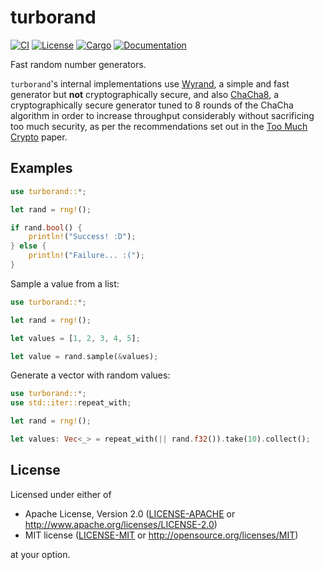 # turborand

[![CI](https://github.com/Bluefinger/turborand/actions/workflows/ci.yml/badge.svg)](https://github.com/Bluefinger/turborand/actions/workflows/ci.yml)
[![License](https://img.shields.io/badge/license-Apache--2.0_OR_MIT-blue.svg)](https://github.com/Bluefinger/turborand)
[![Cargo](https://img.shields.io/crates/v/turborand.svg)](https://crates.io/crates/turborand)
[![Documentation](https://docs.rs/turborand/badge.svg)](https://docs.rs/turborand)

Fast random number generators.

`turborand`'s internal implementations use [Wyrand](https://github.com/wangyi-fudan/wyhash), a simple and fast
generator but **not** cryptographically secure, and also [ChaCha8](https://cr.yp.to/chacha.html), a cryptographically
secure generator tuned to 8 rounds of the ChaCha algorithm in order to increase throughput considerably without sacrificing
too much security, as per the recommendations set out in the [Too Much Crypto](https://eprint.iacr.org/2019/1492.pdf) paper.

## Examples

```rust
use turborand::*;

let rand = rng!();

if rand.bool() {
    println!("Success! :D");
} else {
    println!("Failure... :(");
}
```

Sample a value from a list:

```rust
use turborand::*;

let rand = rng!();

let values = [1, 2, 3, 4, 5];

let value = rand.sample(&values);
```

Generate a vector with random values:

```rust
use turborand::*;
use std::iter::repeat_with;

let rand = rng!();

let values: Vec<_> = repeat_with(|| rand.f32()).take(10).collect();
```

## License

Licensed under either of

- Apache License, Version 2.0 ([LICENSE-APACHE](LICENSE-APACHE) or http://www.apache.org/licenses/LICENSE-2.0)
- MIT license ([LICENSE-MIT](LICENSE-MIT) or http://opensource.org/licenses/MIT)

at your option.

